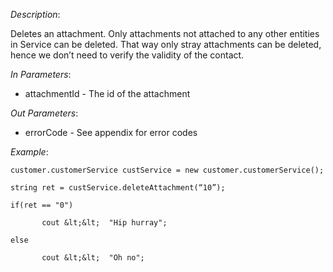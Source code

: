 <properties date="2016-06-24"
SortOrder="107"
/>

*Description*:

Deletes an attachment. Only attachments not attached to any other entities in Service can be deleted. That way only stray attachments can be deleted, hence we don’t need to verify the validity of the contact.

 

*In Parameters*:

* attachmentId         - The id of the attachment

 

*Out Parameters*:

* errorCode  - See appendix for error codes

 

*Example*:
```
customer.customerService custService = new customer.customerService();

string ret = custService.deleteAttachment(“10”);

if(ret == "0")    

       cout &lt;&lt;  "Hip hurray";

else

       cout &lt;&lt;  "Oh no";
```